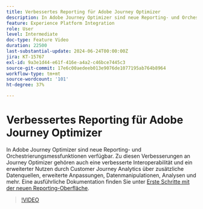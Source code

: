 ```yaml
---
title: Verbessertes Reporting für Adobe Journey Optimizer
description: In Adobe Journey Optimizer sind neue Reporting- und Orchestrierungsmessfunktionen verfügbar. Diese Verbesserungen an Journey Optimizer umfassen auch eine verbesserte Interoperabilität und einen erweiterten Wert mit Customer Journey Analytics durch zusätzliche Datenquellen, erweiterte Anpassungen, Datenbearbeitung, Analysen und mehr.
feature: Experience Platform Integration
role: User
level: Intermediate
doc-type: Feature Video
duration: 22500
last-substantial-update: 2024-06-24T00:00:00Z
jira: KT-15767
exl-id: 9a3e1d44-e61f-416e-a4a2-c46bce7445c3
source-git-commit: 17e6c00aedeeb013e9076de1077195ab764b8964
workflow-type: tm+mt
source-wordcount: '101'
ht-degree: 37%

---
```


# Verbessertes Reporting für Adobe Journey Optimizer

In Adobe Journey Optimizer sind neue Reporting- und Orchestrierungsmessfunktionen verfügbar. Zu diesen Verbesserungen an Journey Optimizer gehören auch eine verbesserte Interoperabilität und ein erweiterter Nutzen durch Customer Journey Analytics über zusätzliche Datenquellen, erweiterte Anpassungen, Datenmanipulationen, Analysen und mehr. Eine ausführliche Dokumentation finden Sie unter [Erste Schritte mit der neuen Reporting-Oberfläche](https://experienceleague.adobe.com/de/docs/journey-optimizer/using/channel-report/report-gs-cja).

>[!VIDEO](https://video.tv.adobe.com/v/3443160/?learn=on&captions=ger)
